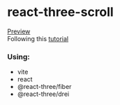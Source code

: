 # react-three-scroll
[Preview](https://react-three-scroll.netlify.app/) <br/>
Following this [tutorial](https://youtube.com/watch?v=J9t9Vmw6xSQ&amp;t=520s)
### Using:
- vite
- react
- @react-three/fiber
- @react-three/drei
